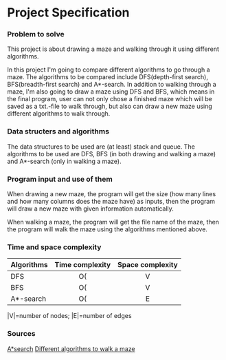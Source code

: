 # Project Specification

### Problem to solve
This project is about drawing a maze and walking through it using different algorithms.

In this project I'm going to compare different algorithms to go through a maze. The algorithms to be compared include DFS(depth-first search), BFS(breadth-first search) and A*-search. In addition to walking through a maze, I'm also going to draw a maze using DFS and BFS, which means in the final program, user can not only chose a finished maze which will be saved as a txt.-file to walk through, but also can draw a new maze using different algorithms to walk through. 

### Data structers and algorithms
The data structures to be used are (at least) stack and queue. The algorithms to be used are DFS, BFS (in both drawing and walking a maze)  and A*-search (only in walking a maze). 

### Program input and use of them
When drawing a new maze, the program will get the size (how many lines and how many columns does the maze have) as inputs, then the program will draw a new maze with given information automatically. 

When walking a maze, the program will get the file name of the maze, then the program will walk the maze using the algorithms mentioned above. 

### Time and space complexity 
| Algorithms     | Time complexity     | Space complexity|
| :------------- | :----------:        | :-----------:   |
|  DFS           | O(|V|+|E|)          | O(|V|)          |
|  BFS           | O(|V|+|E|)          | O(|V|)          |
|  A*-search     | O(|E|)              | O(|V|)          |

|V|=number of nodes; |E|=number of edges

### Sources
[A*search](https://en.wikipedia.org/wiki/A*_search_algorithm)
[Different algorithms to walk a maze](http://bryukh.com/labyrinth-algorithms/)
